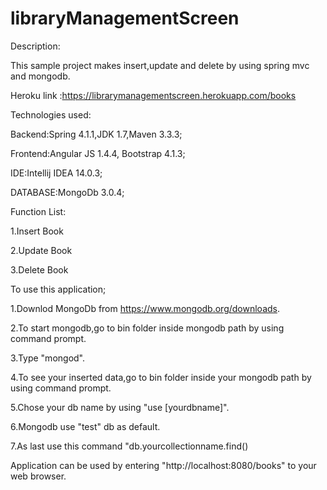 # libraryManagementScreen

Description:

This sample project makes insert,update and delete by using spring mvc and mongodb.

Heroku link :https://librarymanagementscreen.herokuapp.com/books

Technologies used:

Backend:Spring 4.1.1,JDK 1.7,Maven 3.3.3;

Frontend:Angular JS 1.4.4, Bootstrap 4.1.3;

IDE:Intellij IDEA 14.0.3;

DATABASE:MongoDb 3.0.4;

Function List:

1.Insert Book

2.Update Book

3.Delete Book

To use this application;

1.Downlod MongoDb from https://www.mongodb.org/downloads.

2.To start mongodb,go to bin folder inside mongodb path by using command prompt.

3.Type "mongod".

4.To see your inserted data,go to bin folder inside your mongodb path by using command prompt.

5.Chose your db name by using "use [yourdbname]".

6.Mongodb use "test" db as default.

7.As last use this command "db.yourcollectionname.find()

Application can be used by entering "http://localhost:8080/books" to your web browser.
